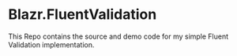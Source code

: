 # Blazr.FluentValidation

This Repo contains the source and demo code for my simple Fluent Validation implementation.
